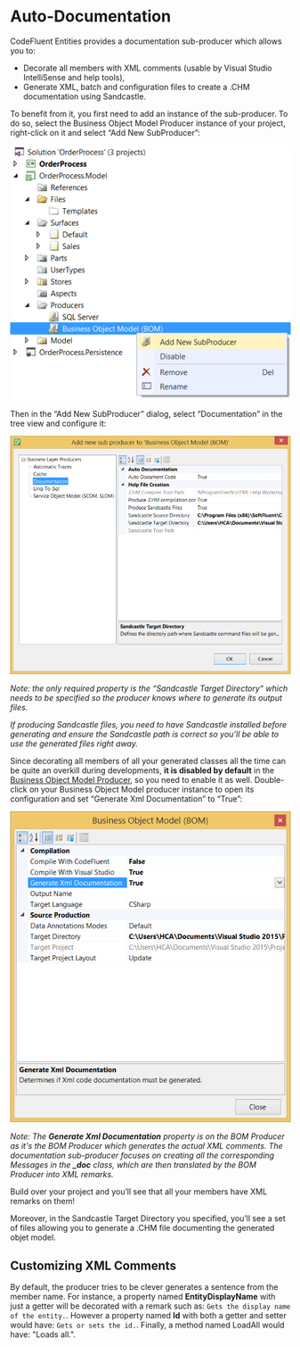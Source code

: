 # Auto-Documentation

CodeFluent Entities provides a documentation sub-producer which allows you to:
* Decorate all members with XML comments (usable by Visual Studio IntelliSense and help tools),
* Generate XML, batch and configuration files to create a .CHM documentation using Sandcastle.

To benefit from it, you first need to add an instance of the sub-producer. To do so, select the Business Object Model Producer instance of your project, right-click on it and select “Add New SubProducer”:

![](img/auto-trace-01.png)

Then in the “Add New SubProducer” dialog, select “Documentation” in the tree view and configure it:

![](img/auto-documentation-01.png)

*Note: the only required property is the “Sandcastle Target Directory“ which needs to be specified so the producer knows where to generate its output files.*

*If producing Sandcastle files, you need to have Sandcastle installed before generating and ensure the Sandcastle path is correct so you’ll be able to use the generated files right away.*

Since decorating all members of all your generated classes all the time can be quite an overkill during developments, **it is disabled by default** in the [Business Object Model Producer](../code-generators/c_business_object_model_generator.md), so you need to enable it as well. Double-click on your Business Object Model producer instance to open its configuration and set “Generate Xml Documentation” to “True”:

![](img/auto-documentation-02.png)

*Note: The **Generate Xml Documentation** property is on the BOM Producer as it's the BOM Producer which generates the actual XML comments. The documentation sub-producer focuses on creating all the corresponding Messages in the **_doc** class, which are then translated by the BOM Producer into XML remarks.*

Build over your project and you’ll see that all your members have XML remarks on them!

Moreover, in the Sandcastle Target Directory you specified, you’ll see a set of files allowing you to generate a .CHM file documenting the generated objet model.

## Customizing XML Comments

By default, the producer tries to be clever generates a sentence from the member name. For instance, a property named **EntityDisplayName** with just a getter will be decorated with a remark such as: ```Gets the display name of the entity.```. However a property named **Id** with both a getter and setter would have: ```Gets or sets the id.```. Finally, a method named LoadAll would have: "Loads all.".